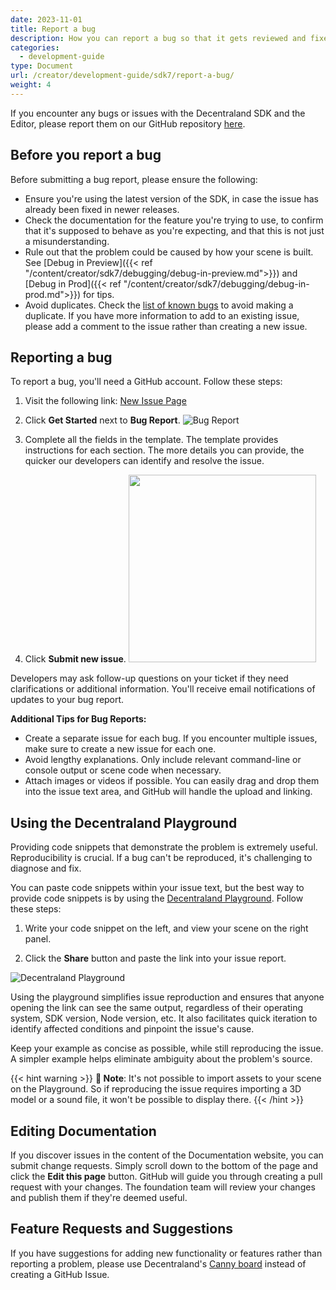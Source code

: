 ```yaml
---
date: 2023-11-01
title: Report a bug
description: How you can report a bug so that it gets reviewed and fixed
categories:
  - development-guide
type: Document
url: /creator/development-guide/sdk7/report-a-bug/
weight: 4
---
```


If you encounter any bugs or issues with the Decentraland SDK and the Editor, please report them on our GitHub repository [here](https://github.com/decentraland/sdk/issues/new/choose).

## Before you report a bug

Before submitting a bug report, please ensure the following:

- Ensure you're using the latest version of the SDK, in case the issue has already been fixed in newer releases.
- Check the documentation for the feature you're trying to use, to confirm that it's supposed to behave as you're expecting, and that this is not just a misunderstanding.
- Rule out that the problem could be caused by how your scene is built. See [Debug in Preview]({{< ref "/content/creator/sdk7/debugging/debug-in-preview.md">}}) and [Debug in Prod]({{< ref "/content/creator/sdk7/debugging/debug-in-prod.md">}}) for tips.
- Avoid duplicates. Check the [list of known bugs](https://github.com/orgs/decentraland/projects/20/views/13) to avoid making a duplicate. If you have more information to add to an existing issue, please add a comment to the issue rather than creating a new issue.

## Reporting a bug

To report a bug, you'll need a GitHub account. Follow these steps:

1. Visit the following link: [New Issue Page](https://github.com/decentraland/sdk/issues/new/choose)

2. Click **Get Started** next to **Bug Report**.
   ![Bug Report](/images/report-bug.png)

3. Complete all the fields in the template. The template provides instructions for each section. The more details you can provide, the quicker our developers can identify and resolve the issue.

4. Click **Submit new issue**.
   <img src="/images/submit-issue.png" width="300" />

Developers may ask follow-up questions on your ticket if they need clarifications or additional information. You'll receive email notifications of updates to your bug report.

**Additional Tips for Bug Reports:**

- Create a separate issue for each bug. If you encounter multiple issues, make sure to create a new issue for each one.
- Avoid lengthy explanations. Only include relevant command-line or console output or scene code when necessary.
- Attach images or videos if possible. You can easily drag and drop them into the issue text area, and GitHub will handle the upload and linking.

## Using the Decentraland Playground

Providing code snippets that demonstrate the problem is extremely useful. Reproducibility is crucial. If a bug can't be reproduced, it's challenging to diagnose and fix.

You can paste code snippets within your issue text, but the best way to provide code snippets is by using the [Decentraland Playground](https://playground.decentraland.org/). Follow these steps:

1. Write your code snippet on the left, and view your scene on the right panel.

2. Click the **Share** button and paste the link into your issue report.

![Decentraland Playground](/images/playground/playground.png)

Using the playground simplifies issue reproduction and ensures that anyone opening the link can see the same output, regardless of their operating system, SDK version, Node version, etc. It also facilitates quick iteration to identify affected conditions and pinpoint the issue's cause.

Keep your example as concise as possible, while still reproducing the issue. A simpler example helps eliminate ambiguity about the problem's source.

{{< hint warning >}}
**📔 Note**: It's not possible to import assets to your scene on the Playground. So if reproducing the issue requires importing a 3D model or a sound file, it won't be possible to display there.
{{< /hint >}}

## Editing Documentation

If you discover issues in the content of the Documentation website, you can submit change requests. Simply scroll down to the bottom of the page and click the **Edit this page** button. GitHub will guide you through creating a pull request with your changes. The foundation team will review your changes and publish them if they're deemed useful.

## Feature Requests and Suggestions

If you have suggestions for adding new functionality or features rather than reporting a problem, please use Decentraland's [Canny board](https://decentraland.canny.io/) instead of creating a GitHub Issue.

